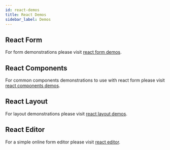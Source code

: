 ```yaml
---
id: react-demos
title: React Demos
sidebar_label: Demos
---
```


## React Form

For form demonstrations please visit [react form demos](https://galhavivi.github.io/cofi/demo-react-form.html).

## React Components

For common components demonstrations to use with react form please visit [react components demos](https://galhavivi.github.io/cofi/demo-react-components.html).

## React Layout

For layout demonstrations please visit [react layout demos](https://galhavivi.github.io/cofi/demo-react-layout.html).

## React Editor

For a simple online form editor please visit [react editor](https://galhavivi.github.io/cofi/demo-react-editor.html).

